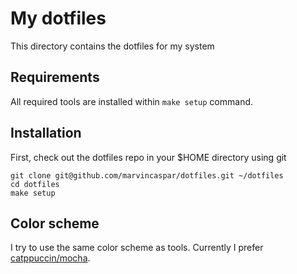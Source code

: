 # My dotfiles

This directory contains the dotfiles for my system

## Requirements

All required tools are installed within `make setup` command.

## Installation

First, check out the dotfiles repo in your $HOME directory using git

```
git clone git@github.com/marvincaspar/dotfiles.git ~/dotfiles
cd dotfiles
make setup
```

## Color scheme

I try to use the same color scheme as tools. Currently I prefer [catppuccin/mocha](https://github.com/catppuccin/).
